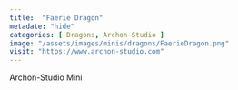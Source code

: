 ```yaml
---
title:  "Faerie Dragon"
metadate: "hide"
categories: [ Dragons, Archon-Studio ]
image: "/assets/images/minis/dragons/FaerieDragon.png"
visit: "https://www.archon-studio.com"
---
```

Archon-Studio Mini